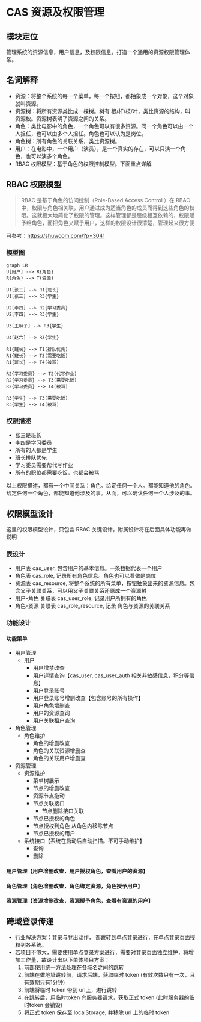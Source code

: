 # CAS 资源及权限管理

## 模块定位
 管理系统的资源信息，用户信息，及权限信息。打造一个通用的资源权限管理体系。

## 名词解释
- 资源：将整个系统的每一个菜单，每一个按钮，都抽象成一个对象，这个对象就叫资源。
- 资源树：将所有资源类比成一棵树。树有 根/杆/枝/叶，类比资源的结构，叫资源权。资源树表明了资源之间的关系。
- 角色：类比电影中的角色，一个角色可以有很多资源。同一个角色可以由一个人担任，也可以由多个人担任。角色也可以认为是岗位。
- 角色树：所有角色的关联关系，类比资源树。
- 用户：在电影中，一个用户（演员），是一个真实的存在，可以只演一个角色，也可以演多个角色。
- RBAC 权限模型：基于角色的权限控制模型。下面重点详解

## RBAC 权限模型
> RBAC  是基于角色的访问控制（Role-Based Access Control ）在 RBAC  中，权限与角色相关联，用户通过成为适当角色的成员而得到这些角色的权限。这就极大地简化了权限的管理。这样管理都是层级相互依赖的，权限赋予给角色，而把角色又赋予用户，这样的权限设计很清楚，管理起来很方便

可参考：https://shuwoom.com/?p=3041

###  模型图

```mermaid
graph LR
U[用户] --> R{角色}
R{角色} --> T(资源)

U1[张三] --> R1{班长}
U1[张三] --> R3{学生}

U2[李四] --> R2{学习委员}
U2[李四] --> R3{学生}

U3[王麻子] --> R3{学生}

U4[赵六] --> R3{学生}

R1{班长} --> T1(排队优先)
R1{班长} --> T3(需要吃饭)
R1{班长} --> T4(被骂)

R2{学习委员} --> T2(代写作业)
R2{学习委员} --> T3(需要吃饭)
R2{学习委员} --> T4(被骂)

R3{学生} --> T3(需要吃饭)
R3{学生} --> T4(被骂)

```

### 权限描述

- 张三是班长
- 李四是学习委员
- 所有的人都是学生
- 班长排队优先
- 学习委员需要帮代写作业
- 所有的职位都需要吃饭，也都会被骂

以上权限描述，都有一个中间关系：角色。给定任何一个人。都能知道他的角色。给定任何一个角色，都能知道他涉及的事。从而，可以确认任何一个人涉及的事。


## 权限模型设计

这里的权限模型设计，只包含 RBAC 关键设计。附属设计将在后面具体功能再做说明 

### 表设计
- 用户表 cas_user, 包含用户的基本信息。一条数据代表一个用户
- 角色表 cas_role, 记录所有角色信息。角色也可以看做是岗位
- 资源表  cas_resource, 将整个系统的所有菜单，按钮抽象出来的资源信息。包含父子关联关系，可以用父子关联关系还原成一个资源树   
- 用户-角色 关联表 cas_user_role, 记录用户所拥有的角色
- 角色-资源 关联表  cas_role_resource, 记录 角色与资源的关联关系

### 功能设计


#### 功能菜单
- 用户管理
  - 用户
    - 用户增禁改查
    - 用户详情查询【cas_user, cas_user_auth 相关非敏感信息，积分等信息】
    - 用户登录账号
    - 用户登录账号增删改查【包含账号的所有操作】
    - 用户角色增删查
    - 用户的资源查询
    - 用户关联租户查询
- 角色管理
  - 角色维护
    - 角色的增删改查
    - 角色的关联资源增删查
    - 角色的关联用户增删查
- 资源管理
  - 资源维护
    - 菜单树展示
    - 节点的增删改查
    - 资源节点拖动
    - 节点关联接口
      - 节点删除接口关联
    - 节点已授权的角色
    - 节点授权到角色
      从角色内移除节点
    - 节点已授权的用户
  - 系统接口【系统在启动后自动扫描。不可手动维护】
    - 查询
    - 删除





#### 用户管理【用户增删改查，用户授权角色，查看用户的资源】
#### 角色管理【角色增删改查，角色绑定资源，角色授予用户】
#### 资源管理【资源增删改查，资源授予角色，查看有资源的用户】




## 跨域登录传递

- 行业解决方案：登录与登出动作， 都跳转到单点登录进行，在单点登录页面授权到各系统。
- 若项目不够大，需要使用单点登录方案进行，需要对登录页面独立维护，将增加工作量，故设计出以下单体项目方案：
  1. 前部使用统一方法处理在各域名之间的跳转
  2. 前端在做地址跳转前，请求后端，获取临时 token (有效次数只有一次，且有效期只有1分钟)
  3. 前端将临时 token 带到 url上，进行跳转
  4. 在跳转后，用临时token 向服务器请求，获取正式 token (此时服务器的临时token 会销毁)
  5. 将正式 token 保存至 localStorage, 并移除 url 上的临时 token

